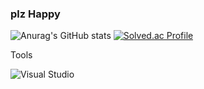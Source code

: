 ### plz Happy

<!--
**mollabean/mollabean** is a ✨ _special_ ✨ repository because its `README.md` (this file) appears on your GitHub profile.

Here are some ideas to get you started:

- 🔭 I’m currently working on ...
- 🌱 I’m currently learning ...
- 👯 I’m looking to collaborate on ...
- 🤔 I’m looking for help with ...
- 💬 Ask me about ...
- 📫 How to reach me: ...
- 😄 Pronouns: ...
- ⚡ Fun fact: ...
-->
![Anurag's GitHub stats](https://github-readme-stats.vercel.app/api?username=anuraghazra&show_icons=true&theme=cobalt)
[![Solved.ac Profile](http://mazassumnida.wtf/api/v2/generate_badge?boj=mollabean)](https://solved.ac/mollabean/)

Tools


![Visual Studio](https://img.shields.io/badge/Visual%20Studio-5C2D91.svg?&style=for-the-badge&logo=Visual%20Studio&logoColor=Pupple)

